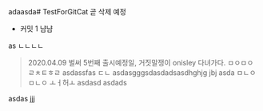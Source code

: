 adaasda# TestForGitCat
곧 삭제 예정
- 커밋 1
냠냠

as
ㄴㄴㄴㄴ
> 2020.04.09 벌써 5번째 출시예정일, 거짓말쟁이 onisley 다녀가다.
ㅁㅇㅁㅇ
ㄹㅊㅌㅎㄹ
asdassfas
ㄷㄴ
asdasgggsdasdadsasdhghjg
jbj
asda
ㅁㄴㅇㅁㄴㅇ
ㅗㅓ허ㅗ
asdasd
asdads

asdas
jjj
